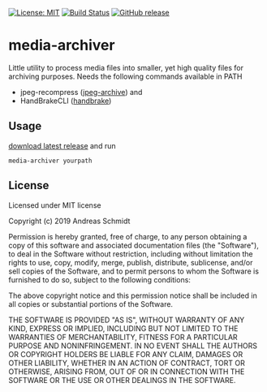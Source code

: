 [![License: MIT](https://img.shields.io/badge/License-MIT-yellow.svg)](https://opensource.org/licenses/MIT) 
[![Build Status](https://travis-ci.org/asc8277/media-archiver.svg?branch=master)](https://travis-ci.org/asc8277/media-archiver) 
[![GitHub release](https://img.shields.io/github/release/asc8277/media-archiver.svg)](https://github.com/asc8277/media-archiver/releases/)


# media-archiver
Little utility to process media files into smaller, yet high quality files for archiving purposes.
Needs the following commands available in PATH
* jpeg-recompress ([jpeg-archive](https://github.com/danielgtaylor/jpeg-archive)) and
* HandBrakeCLI ([handbrake](https://handbrake.fr))

## Usage

[download latest release](https://github.com/asc8277/media-archiver/releases/latest) and run
```
media-archiver yourpath
```

## License

Licensed under MIT license

Copyright (c) 2019 Andreas Schmidt

Permission is hereby granted, free of charge, to any person obtaining
a copy of this software and associated documentation files (the
"Software"), to deal in the Software without restriction, including
without limitation the rights to use, copy, modify, merge, publish,
distribute, sublicense, and/or sell copies of the Software, and to
permit persons to whom the Software is furnished to do so, subject to
the following conditions:

The above copyright notice and this permission notice shall be
included in all copies or substantial portions of the Software.

THE SOFTWARE IS PROVIDED "AS IS", WITHOUT WARRANTY OF ANY KIND,
EXPRESS OR IMPLIED, INCLUDING BUT NOT LIMITED TO THE WARRANTIES OF
MERCHANTABILITY, FITNESS FOR A PARTICULAR PURPOSE AND
NONINFRINGEMENT. IN NO EVENT SHALL THE AUTHORS OR COPYRIGHT HOLDERS BE
LIABLE FOR ANY CLAIM, DAMAGES OR OTHER LIABILITY, WHETHER IN AN ACTION
OF CONTRACT, TORT OR OTHERWISE, ARISING FROM, OUT OF OR IN CONNECTION
WITH THE SOFTWARE OR THE USE OR OTHER DEALINGS IN THE SOFTWARE.
